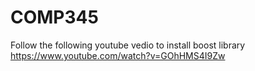 # COMP345

Follow the following youtube vedio to install boost library
https://www.youtube.com/watch?v=GOhHMS4I9Zw
